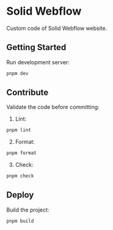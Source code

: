 # Solid Webflow

Custom code of Solid Webflow website.

## Getting Started

Run development server:
```bash
pnpm dev
```

## Contribute

Validate the code before committing:
1. Lint:
  ```bash
  pnpm lint
  ```
2. Format:
  ```bash
  pnpm format
  ```
3. Check:
  ```bash
  pnpm check
  ```

## Deploy

Build the project:
```bash
pnpm build
```
